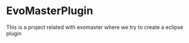 # EvoMasterPlugin
This is a project related with evomaster  where we try to create a eclipse plugin 
